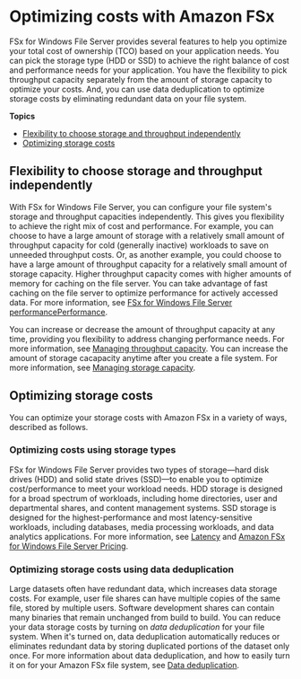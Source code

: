 # Optimizing costs with Amazon FSx<a name="optimize-fsx-costs"></a>

FSx for Windows File Server provides several features to help you optimize your total cost of ownership \(TCO\) based on your application needs\. You can pick the storage type \(HDD or SSD\) to achieve the right balance of cost and performance needs for your application\. You have the flexibility to pick throughput capacity separately from the amount of storage capacity to optimize your costs\. And, you can use data deduplication to optimize storage costs by eliminating redundant data on your file system\.

**Topics**
+ [Flexibility to choose storage and throughput independently](#configure-storage-throughput)
+ [Optimizing storage costs](#optimize-storage-costs)

## Flexibility to choose storage and throughput independently<a name="configure-storage-throughput"></a>

With FSx for Windows File Server, you can configure your file system's storage and throughput capacities independently\. This gives you flexibility to achieve the right mix of cost and performance\. For example, you can choose to have a large amount of storage with a relatively small amount of throughput capacity for cold \(generally inactive\) workloads to save on unneeded throughput costs\. Or, as another example, you could choose to have a large amount of throughput capacity for a relatively small amount of storage capacity\. Higher throughput capacity comes with higher amounts of memory for caching on the file server\. You can take advantage of fast caching on the file server to optimize performance for actively accessed data\. For more information, see [FSx for Windows File Server performancePerformance](performance.md)\.

You can increase or decrease the amount of throughput capacity at any time, providing you flexibility to address changing performance needs\. For more information, see [Managing throughput capacity](managing-throughput-capacity.md)\. You can increase the amount of storage cacapacity anytime after you create a file system\. For more information, see [Managing storage capacity](managing-storage-capacity.md)\.

## Optimizing storage costs<a name="optimize-storage-costs"></a>

You can optimize your storage costs with Amazon FSx in a variety of ways, described as follows\.

### Optimizing costs using storage types<a name="storage-type-options"></a>

FSx for Windows File Server provides two types of storage—hard disk drives \(HDD\) and solid state drives \(SSD\)—to enable you to optimize cost/performance to meet your workload needs\. HDD storage is designed for a broad spectrum of workloads, including home directories, user and departmental shares, and content management systems\. SSD storage is designed for the highest\-performance and most latency\-sensitive workloads, including databases, media processing workloads, and data analytics applications\. For more information, see [Latency](performance.md#latency-fsxW) and [Amazon FSx for Windows File Server Pricing](http://aws.amazon.com/fsx/windows/pricing)\.

### Optimizing storage costs using data deduplication<a name="optimize-cost-data-dedup"></a>

Large datasets often have redundant data, which increases data storage costs\. For example, user file shares can have multiple copies of the same file, stored by multiple users\. Software development shares can contain many binaries that remain unchanged from build to build\. You can reduce your data storage costs by turning on *data deduplication* for your file system\. When it's turned on, data deduplication automatically reduces or eliminates redundant data by storing duplicated portions of the dataset only once\. For more information about data deduplication, and how to easily turn it on for your Amazon FSx file system, see [Data deduplication](using-data-dedup.md)\.